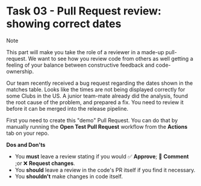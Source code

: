 # Task 03 - Pull Request review: showing correct dates

> [!NOTE]
> This part will make you take the role of a reviewer in a made-up pull-request. We want to see how you review code from others as well getting a feeling of your balance between constructive feedback and code-ownership.

Our team recently received a bug request regarding the dates shown in the matches table. Looks like the times are not being displayed correctly for some Clubs in the US. A junior team-mate already did the analysis, found the root cause of the problem, and prepared a fix. You need to review it before it can be merged into the release pipeline.

First you need to create this "demo" Pull Request. You can do that by manually running the **Open Test Pull Request** workflow from the **Actions** tab on your repo.

**Dos and Don'ts**
- You **must** leave a review stating if you would ✅ **Approve**; 💬 **Comment** ;or ❌ **Request changes**.
- You **should** leave a review in the code's PR itself if you find it necessary.
- You **shouldn't** make changes in code itself.

